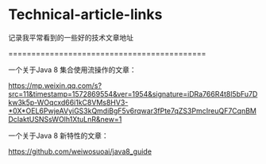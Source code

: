# Technical-article-links
记录我平常看到的一些好的技术文章地址

===========================================

一个关于Java 8 集合使用流操作的文章：

https://mp.weixin.qq.com/s?src=11&timestamp=1572869554&ver=1954&signature=iDRa766R4t8l5bFu7Dkw3k5p-WOqcxd66i1kC8VMs8HV3-*0X*OEL6PwjeAVyiGS3kQmdiBgF5v6rqwar3fPte7qZS3PmcIreuQF7CqnBMDcIaktUSNSsWOlh1XtuLnR&new=1


一个关于Java 8 新特性的文章：

https://github.com/weiwosuoai/java8_guide
